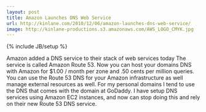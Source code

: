 ```yaml
---
layout: post
title: Amazon Launches DNS Web Service
url: http://kinlane.com/2010/12/06/amazon-launches-dns-web-service/
image: http://kinlane-productions.s3.amazonaws.com/AWS_LOGO_CMYK.jpg
---
```

{% include JB/setup %}
Amazon added a DNS service to their stack of web services today The service is called Amazon Route 53.
Now you can host your domains DNS with Amazon for $1.00 / month per zone and .50 cents per million queries.
You can use the Route 53 DNS for your Amazon infrastructure as well manage external resources as well.
For my personal domains I tend to use the DNS that comes with the domain at GoDaddy. I have setup DNS services using Amazon EC2 instances, and now can stop doing this and rely on their new Route 53 DNS service.